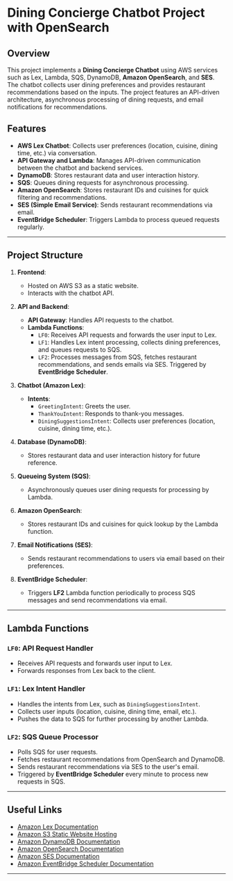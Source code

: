 # Dining Concierge Chatbot Project with OpenSearch

## Overview
This project implements a **Dining Concierge Chatbot** using AWS services such as Lex, Lambda, SQS, DynamoDB, **Amazon OpenSearch**, and **SES**. The chatbot collects user dining preferences and provides restaurant recommendations based on the inputs. The project features an API-driven architecture, asynchronous processing of dining requests, and email notifications for recommendations.

## Features
- **AWS Lex Chatbot**: Collects user preferences (location, cuisine, dining time, etc.) via conversation.
- **API Gateway and Lambda**: Manages API-driven communication between the chatbot and backend services.
- **DynamoDB**: Stores restaurant data and user interaction history.
- **SQS**: Queues dining requests for asynchronous processing.
- **Amazon OpenSearch**: Stores restaurant IDs and cuisines for quick filtering and recommendations.
- **SES (Simple Email Service)**: Sends restaurant recommendations via email.
- **EventBridge Scheduler**: Triggers Lambda to process queued requests regularly.

---

## Project Structure

1. **Frontend**:
   - Hosted on AWS S3 as a static website.
   - Interacts with the chatbot API.

2. **API and Backend**:
   - **API Gateway**: Handles API requests to the chatbot.
   - **Lambda Functions**:
     - `LF0`: Receives API requests and forwards the user input to Lex.
     - `LF1`: Handles Lex intent processing, collects dining preferences, and queues requests to SQS.
     - `LF2`: Processes messages from SQS, fetches restaurant recommendations, and sends emails via SES. Triggered by **EventBridge Scheduler**.

3. **Chatbot (Amazon Lex)**:
   - **Intents**:
     - `GreetingIntent`: Greets the user.
     - `ThankYouIntent`: Responds to thank-you messages.
     - `DiningSuggestionsIntent`: Collects user preferences (location, cuisine, dining time, etc.).

4. **Database (DynamoDB)**:
   - Stores restaurant data and user interaction history for future reference.

5. **Queueing System (SQS)**:
   - Asynchronously queues user dining requests for processing by Lambda.

6. **Amazon OpenSearch**:
   - Stores restaurant IDs and cuisines for quick lookup by the Lambda function.

7. **Email Notifications (SES)**:
   - Sends restaurant recommendations to users via email based on their preferences.

8. **EventBridge Scheduler**:
   - Triggers **LF2** Lambda function periodically to process SQS messages and send recommendations via email.

---

## Lambda Functions

### `LF0`: API Request Handler
- Receives API requests and forwards user input to Lex.
- Forwards responses from Lex back to the client.

### `LF1`: Lex Intent Handler
- Handles the intents from Lex, such as `DiningSuggestionsIntent`.
- Collects user inputs (location, cuisine, dining time, email, etc.).
- Pushes the data to SQS for further processing by another Lambda.

### `LF2`: SQS Queue Processor
- Polls SQS for user requests.
- Fetches restaurant recommendations from OpenSearch and DynamoDB.
- Sends restaurant recommendations via SES to the user's email.
- Triggered by **EventBridge Scheduler** every minute to process new requests in SQS.

---

## Useful Links

- [Amazon Lex Documentation](https://docs.aws.amazon.com/lex/latest/dg/getting-started.html)
- [Amazon S3 Static Website Hosting](https://docs.aws.amazon.com/AmazonS3/latest/userguide/WebsiteHosting.html)
- [Amazon DynamoDB Documentation](https://docs.aws.amazon.com/amazondynamodb/latest/developerguide/Introduction.html)
- [Amazon OpenSearch Documentation](https://docs.aws.amazon.com/opensearch-service/latest/developerguide/what-is.html)
- [Amazon SES Documentation](https://docs.aws.amazon.com/ses/latest/DeveloperGuide/Welcome.html)
- [Amazon EventBridge Scheduler Documentation](https://docs.aws.amazon.com/eventbridge/latest/userguide/scheduler.html)

---